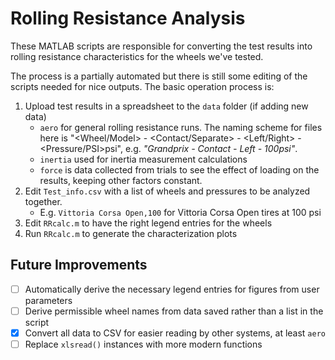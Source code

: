 # Rolling Resistance Analysis

These MATLAB scripts are responsible for converting the test results into rolling resistance characteristics for the wheels we've tested. 

The process is a partially automated but there is still some editing of the scripts needed for nice outputs. The basic operation process is:
1. Upload test results in a spreadsheet to the `data` folder (if adding new data)
    - `aero` for general rolling resistance runs. The naming scheme for files here is "<Wheel/Model> - <Contact/Separate> - <Left/Right> - <Pressure/PSI>psi", e.g. *"Grandprix - Contact - Left - 100psi"*.
    - `inertia` used for inertia measurement calculations
    - `force` is data collected from trials to see the effect of loading on the results, keeping other factors constant.
2. Edit `Test_info.csv` with a list of wheels and pressures to be analyzed together.
    - E.g. `Vittoria Corsa Open,100` for Vittoria Corsa Open tires at 100 psi
3. Edit `RRcalc.m` to have the right legend entries for the wheels
4. Run `RRcalc.m` to generate the characterization plots

## Future Improvements

- [ ] Automatically derive the necessary legend entries for figures from user parameters
- [ ] Derive permissible wheel names from data saved rather than a list in the script
- [x] Convert all data to CSV for easier reading by other systems, at least `aero`
- [ ] Replace `xlsread()` instances with more modern functions